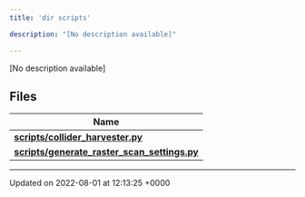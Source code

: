 ```yaml
---
title: 'dir scripts'

description: "[No description available]"

---
```







[No description available]

## Files

| Name           |
| -------------- |
| **[scripts/collider_harvester.py](/documentation/code/files/collider__harvester_8py/#file-collider-harvester.py)**  |
| **[scripts/generate_raster_scan_settings.py](/documentation/code/files/generate__raster__scan__settings_8py/#file-generate-raster-scan-settings.py)**  |






-------------------------------

Updated on 2022-08-01 at 12:13:25 +0000
